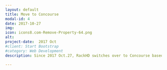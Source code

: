 ```yaml
---
layout: default
title: Move to Concourse 
modal-id: 4
date: 2017-10-27
img: 
icon: icons8.com-Remove-Property-64.png 
alt: 
project-date:  2017 Oct
#client: Start Bootstrap
#category: Web Development
description: Since 2017 Oct.27, RackHD switches over to Concourse based pipelines for pull request quality gate testing and continous delivery. When a PR is created, a RackHD committer will first need to set the run-test label on the PR to allow the PR quality gate test runs. A RackHD committer will then need to review the PR. Once the PR code reviews and PR gate test pass, a RackHD committer can merge the PR to master. Once the PR has been merged to master, the "Post Merge Test" will run. Once the "Post Merge Test" passes, the new docker, debian image will be posted to Dockerhub and bintray. <br/> For dependent PRs, "depends on: PR Link" needs to be included in the comments for each dependency on a new line. A link to the PR status will be posted to the PR status in github with details and log information.  

---
```

